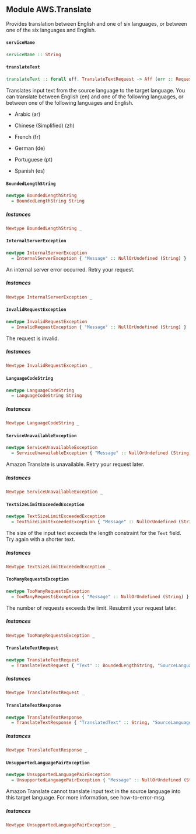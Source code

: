 ## Module AWS.Translate

<p>Provides translation between English and one of six languages, or between one of the six languages and English.</p>

#### `serviceName`

``` purescript
serviceName :: String
```

#### `translateText`

``` purescript
translateText :: forall eff. TranslateTextRequest -> Aff (err :: RequestError | eff) TranslateTextResponse
```

<p>Translates input text from the source language to the target language. You can translate between English (en) and one of the following languages, or between one of the following languages and English.</p> <ul> <li> <p>Arabic (ar)</p> </li> <li> <p>Chinese (Simplified) (zh)</p> </li> <li> <p>French (fr)</p> </li> <li> <p>German (de)</p> </li> <li> <p>Portuguese (pt)</p> </li> <li> <p>Spanish (es)</p> </li> </ul>

#### `BoundedLengthString`

``` purescript
newtype BoundedLengthString
  = BoundedLengthString String
```

##### Instances
``` purescript
Newtype BoundedLengthString _
```

#### `InternalServerException`

``` purescript
newtype InternalServerException
  = InternalServerException { "Message" :: NullOrUndefined (String) }
```

<p>An internal server error occurred. Retry your request.</p>

##### Instances
``` purescript
Newtype InternalServerException _
```

#### `InvalidRequestException`

``` purescript
newtype InvalidRequestException
  = InvalidRequestException { "Message" :: NullOrUndefined (String) }
```

<p>The request is invalid.</p>

##### Instances
``` purescript
Newtype InvalidRequestException _
```

#### `LanguageCodeString`

``` purescript
newtype LanguageCodeString
  = LanguageCodeString String
```

##### Instances
``` purescript
Newtype LanguageCodeString _
```

#### `ServiceUnavailableException`

``` purescript
newtype ServiceUnavailableException
  = ServiceUnavailableException { "Message" :: NullOrUndefined (String) }
```

<p>Amazon Translate is unavailable. Retry your request later.</p>

##### Instances
``` purescript
Newtype ServiceUnavailableException _
```

#### `TextSizeLimitExceededException`

``` purescript
newtype TextSizeLimitExceededException
  = TextSizeLimitExceededException { "Message" :: NullOrUndefined (String) }
```

<p>The size of the input text exceeds the length constraint for the <code>Text</code> field. Try again with a shorter text. </p>

##### Instances
``` purescript
Newtype TextSizeLimitExceededException _
```

#### `TooManyRequestsException`

``` purescript
newtype TooManyRequestsException
  = TooManyRequestsException { "Message" :: NullOrUndefined (String) }
```

<p>The number of requests exceeds the limit. Resubmit your request later.</p>

##### Instances
``` purescript
Newtype TooManyRequestsException _
```

#### `TranslateTextRequest`

``` purescript
newtype TranslateTextRequest
  = TranslateTextRequest { "Text" :: BoundedLengthString, "SourceLanguageCode" :: LanguageCodeString, "TargetLanguageCode" :: LanguageCodeString }
```

##### Instances
``` purescript
Newtype TranslateTextRequest _
```

#### `TranslateTextResponse`

``` purescript
newtype TranslateTextResponse
  = TranslateTextResponse { "TranslatedText" :: String, "SourceLanguageCode" :: LanguageCodeString, "TargetLanguageCode" :: LanguageCodeString }
```

##### Instances
``` purescript
Newtype TranslateTextResponse _
```

#### `UnsupportedLanguagePairException`

``` purescript
newtype UnsupportedLanguagePairException
  = UnsupportedLanguagePairException { "Message" :: NullOrUndefined (String) }
```

<p>Amazon Translate cannot translate input text in the source language into this target language. For more information, see <a>how-to-error-msg</a>. </p>

##### Instances
``` purescript
Newtype UnsupportedLanguagePairException _
```


